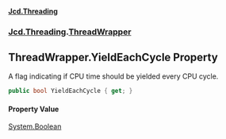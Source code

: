 #### [Jcd.Threading](index.md 'index')
### [Jcd.Threading](Jcd.Threading.md 'Jcd.Threading').[ThreadWrapper](ThreadWrapper.md 'Jcd.Threading.ThreadWrapper')

## ThreadWrapper.YieldEachCycle Property

A flag indicating if CPU time should be yielded every CPU cycle.

```csharp
public bool YieldEachCycle { get; }
```

#### Property Value
[System.Boolean](https://docs.microsoft.com/en-us/dotnet/api/System.Boolean 'System.Boolean')